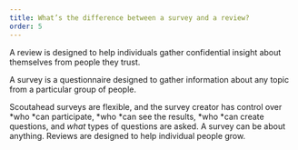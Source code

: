 ```yaml
---
title: What’s the difference between a survey and a review?
order: 5
---
```



A review is designed to help individuals gather confidential insight about themselves from people they trust.

A survey is a questionnaire designed to gather information about any topic from a particular group of people.

Scoutahead surveys are flexible, and the survey creator has control over *who&nbsp;*can participate, *who&nbsp;*can see the results, *who&nbsp;*can create questions, and *what* types of questions are asked. A survey can be about anything. Reviews are designed to help individual people grow.